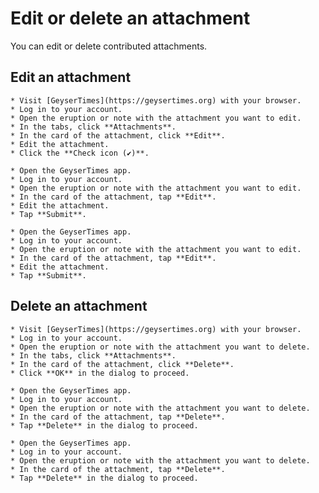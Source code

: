 # Edit or delete an attachment

You can edit or delete contributed attachments.

## Edit an attachment

<Tabs groupId="os">
  <TabItem value="web" label="Website">

    * Visit [GeyserTimes](https://geysertimes.org) with your browser.
    * Log in to your account.
    * Open the eruption or note with the attachment you want to edit. 
    * In the tabs, click **Attachments**.
    * In the card of the attachment, click **Edit**. 
    * Edit the attachment.
    * Click the **Check icon (✔️)**.

  </TabItem>
  <TabItem value="android" label="Android">

    * Open the GeyserTimes app.
    * Log in to your account.
    * Open the eruption or note with the attachment you want to edit. 
    * In the card of the attachment, tap **Edit**. 
    * Edit the attachment.
    * Tap **Submit**.

  </TabItem>
  <TabItem value="iOS" label="iOS">

    * Open the GeyserTimes app.
    * Log in to your account.
    * Open the eruption or note with the attachment you want to edit. 
    * In the card of the attachment, tap **Edit**. 
    * Edit the attachment.
    * Tap **Submit**.

  </TabItem>
</Tabs>

## Delete an attachment

<Tabs groupId="os">
  <TabItem value="web" label="Website">

    * Visit [GeyserTimes](https://geysertimes.org) with your browser.
    * Log in to your account.
    * Open the eruption or note with the attachment you want to delete. 
    * In the tabs, click **Attachments**.
    * In the card of the attachment, click **Delete**. 
    * Click **OK** in the dialog to proceed.

  </TabItem>
  <TabItem value="android" label="Android">

    * Open the GeyserTimes app.
    * Log in to your account.
    * Open the eruption or note with the attachment you want to delete. 
    * In the card of the attachment, tap **Delete**. 
    * Tap **Delete** in the dialog to proceed.

  </TabItem>
  <TabItem value="iOS" label="iOS">

    * Open the GeyserTimes app.
    * Log in to your account.
    * Open the eruption or note with the attachment you want to delete. 
    * In the card of the attachment, tap **Delete**. 
    * Tap **Delete** in the dialog to proceed.

  </TabItem>
</Tabs>
